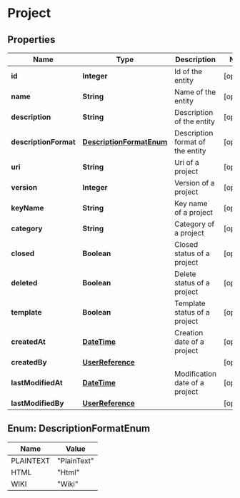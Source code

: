 

# Project

## Properties

Name | Type | Description | Notes
------------ | ------------- | ------------- | -------------
**id** | **Integer** | Id of the entity |  [optional]
**name** | **String** | Name of the entity |  [optional]
**description** | **String** | Description of the entity |  [optional]
**descriptionFormat** | [**DescriptionFormatEnum**](#DescriptionFormatEnum) | Description format of the entity |  [optional]
**uri** | **String** | Uri of a project |  [optional]
**version** | **Integer** | Version of a project |  [optional]
**keyName** | **String** | Key name of a project |  [optional]
**category** | **String** | Category of a project |  [optional]
**closed** | **Boolean** | Closed status of a project |  [optional]
**deleted** | **Boolean** | Delete status of a project |  [optional]
**template** | **Boolean** | Template status of a project |  [optional]
**createdAt** | [**DateTime**](DateTime.md) | Creation date of a project |  [optional]
**createdBy** | [**UserReference**](UserReference.md) |  |  [optional]
**lastModifiedAt** | [**DateTime**](DateTime.md) | Modification date of a project |  [optional]
**lastModifiedBy** | [**UserReference**](UserReference.md) |  |  [optional]



## Enum: DescriptionFormatEnum

Name | Value
---- | -----
PLAINTEXT | &quot;PlainText&quot;
HTML | &quot;Html&quot;
WIKI | &quot;Wiki&quot;




